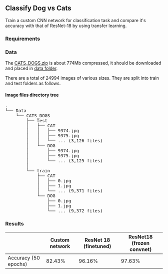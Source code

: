 ## Classify Dog vs Cats

Train a custom CNN network for classification task and compare it's accuracy with that of ResNet-18 by using transfer learning.


### Requirements


### Data

The [CATS_DOGS.zip](https://drive.google.com/file/d/1fuFurVV8rcrVTAFPjhQvzGLNdnTi1jWZ/view) is about 774Mb compressed, it should be downloaded and placed in [data folder](https://github.com/gowda-95/Dogs_Cats_Classifier/tree/main/data).

There are a total of 24994 images of various sizes. They are split into train and test folders as follows.

#### Image files directory tree
<pre>.
└── Data
    └── CATS_DOGS
        ├── test
        │   ├── CAT
        │   │   ├── 9374.jpg
        │   │   ├── 9375.jpg
        │   │   └── ... (3,126 files)
        │   └── DOG
        │       ├── 9374.jpg
        │       ├── 9375.jpg
        │       └── ... (3,125 files)       
        │           
        └── train
            ├── CAT
            │   ├── 0.jpg
            │   ├── 1.jpg
            │   └── ... (9,371 files)
            └── DOG
                ├── 0.jpg
                ├── 1.jpg
                └── ... (9,372 files)</pre>


### Results
|  | Custom network | ResNet 18 (finetuned) | ResNet18 (frozen convnet) |
|---|--------|------------|---------------|
|Accuracy (50 epochs)| 82.43% | 96.16% | 97.63%|
